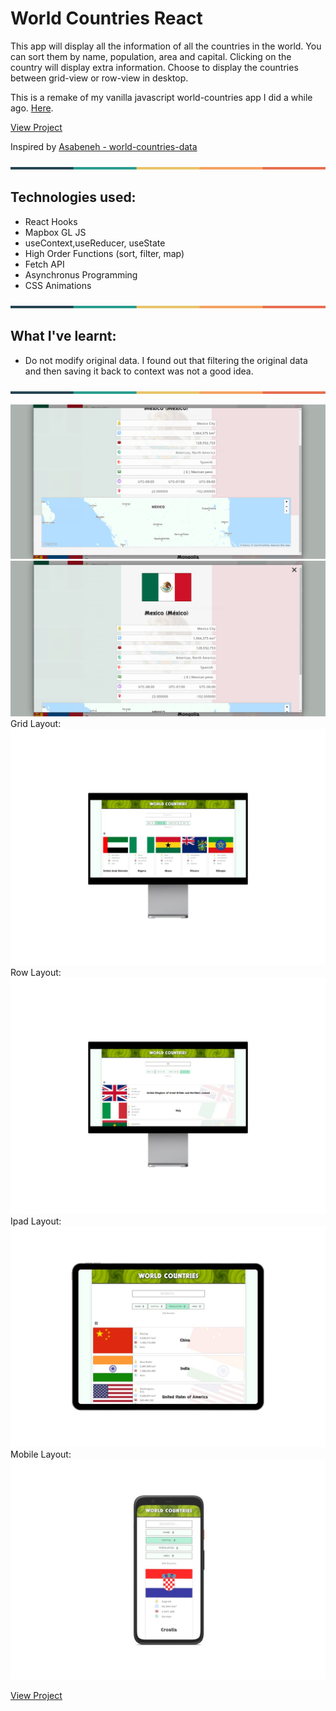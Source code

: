 # World Countries React

This app will display all the information of all the countries in the world. You can sort them by name, population, area and capital. Clicking on the country will display extra information. Choose to display the countries between grid-view or row-view in desktop. 

This is a remake of my vanilla javascript world-countries app I did a while ago. [Here](https://github.com/philipHinch/world-countries).

[View Project](https://world-countries-react.vercel.app/)

Inspired by [Asabeneh - world-countries-data](https://github.com/Asabeneh/world-countries-data)

![This is an image](https://raw.githubusercontent.com/philipHinch/underline/main/underline.png)

## Technologies used:

- React Hooks
- Mapbox GL JS
- useContext,useReducer, useState
- High Order Functions (sort, filter, map)
- Fetch API
- Asynchronus Programming
- CSS Animations

![This is an image](https://raw.githubusercontent.com/philipHinch/underline/main/underline.png)

## What I've learnt:

- Do not modify original data. I found out that filtering the original data and then saving it back to context was not a good idea.

![This is an image](https://raw.githubusercontent.com/philipHinch/underline/main/underline.png)

![This is an image](https://github.com/philipHinch/world_countries_react/blob/main/src/assets/previews/world_countries_preview_large_modal2.png?raw=true)
![This is an image](https://github.com/philipHinch/world_countries_react/blob/main/src/assets/previews/world_countries_preview_large_modal1.png?raw=true)
Grid Layout:
![This is an image](https://github.com/philipHinch/world_countries_react/blob/main/src/assets/previews/preview_large_grid.jpg?raw=true)
Row Layout:
![This is an image](https://github.com/philipHinch/world_countries_react/blob/main/src/assets/previews/preview_large_row.jpg?raw=true)
Ipad Layout:
![This is an image](https://github.com/philipHinch/world_countries_react/blob/main/src/assets/previews/preview_medium.jpg?raw=true)
Mobile Layout:
![This is an image](https://github.com/philipHinch/world_countries_react/blob/main/src/assets/previews/preview_small.jpg?raw=true)


[View Project](https://world-countries-react.vercel.app/)






